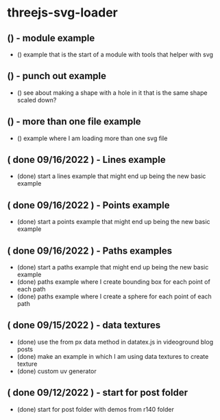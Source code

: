 # threejs-svg-loader

## () - module example
* () example that is the start of a module with tools that helper with svg

## () - punch out example
* () see about making a shape with a hole in it that is the same shape scaled down?

## () - more than one file example
* () example where I am loading more than one svg file

## ( done 09/16/2022 ) - Lines example
* (done) start a lines example that might end up being the new basic example

## ( done 09/16/2022 ) - Points example
* (done) start a points example that might end up being the new basic example

## ( done 09/16/2022 ) - Paths examples
* (done) start a paths example that might end up being the new basic example
* (done) paths example where I create bounding box for each point of each path
* (done) paths example where I create a sphere for each point of each path

## ( done 09/15/2022 ) - data textures
* (done) use the from px data method in datatex.js in videoground blog posts
* (done) make an example in which I am using data textures to create texture 
* (done) custom  uv generator

## ( done 09/12/2022 ) - start for post folder
* (done) start for post folder with demos from r140 folder
